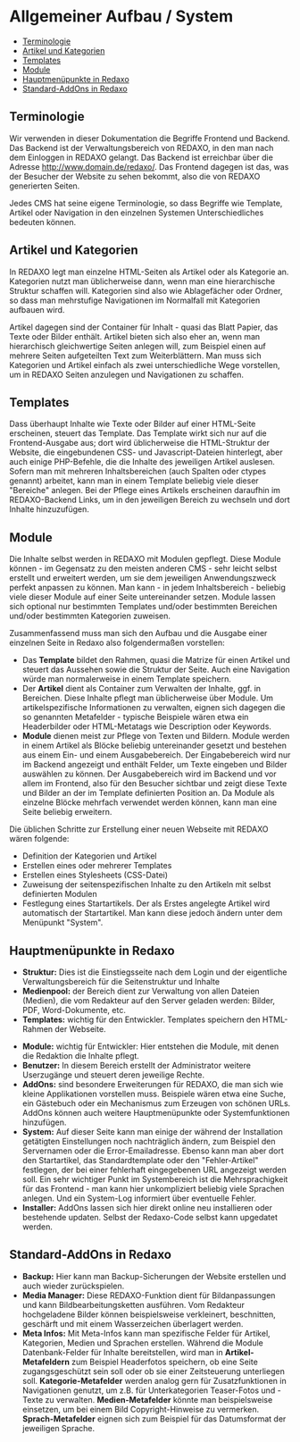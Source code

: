 # Allgemeiner Aufbau / System

- [Terminologie](#terminologie)
- [Artikel und Kategorien](#artikel-kategorien)
- [Templates](#templates)
- [Module](#module)
- [Hauptmenüpunkte in Redaxo](hauptmenupunkte)
- [Standard-AddOns in Redaxo](#standard-addons)

<a name="terminologie"></a>
## Terminologie

Wir verwenden in dieser Dokumentation die Begriffe Frontend und Backend. Das Backend ist der Verwaltungsbereich von REDAXO, in den man nach dem Einloggen in REDAXO gelangt. Das Backend ist erreichbar über die Adresse http://www.domain.de/redaxo/.
Das Frontend dagegen ist das, was der Besucher der Website zu sehen bekommt, also die von REDAXO generierten Seiten.

Jedes CMS hat seine eigene Terminologie, so dass Begriffe wie Template, Artikel oder Navigation in den einzelnen Systemen Unterschiedliches bedeuten können.

<a name="artikel-kategorien"></a>
## Artikel und Kategorien

In REDAXO legt man einzelne HTML-Seiten als Artikel oder als Kategorie an. Kategorien nutzt man üblicherweise dann, wenn man eine hierarchische Struktur schaffen will. Kategorien sind also wie Ablagefächer oder Ordner, so dass man mehrstufige Navigationen im Normalfall  mit Kategorien aufbauen wird.

Artikel dagegen sind der Container für Inhalt - quasi das Blatt Papier, das Texte oder Bilder enthält. Artikel bieten sich also eher an, wenn man hierarchisch gleichwertige Seiten anlegen will, zum Beispiel einen auf mehrere Seiten aufgeteilten Text zum Weiterblättern. Man muss sich Kategorien und Artikel einfach als zwei unterschiedliche Wege vorstellen, um in REDAXO Seiten anzulegen und Navigationen zu schaffen.

<a name="templates"></a>
## Templates

Dass überhaupt Inhalte wie Texte oder Bilder auf einer HTML-Seite erscheinen, steuert das Template. Das Template wirkt sich nur auf die Frontend-Ausgabe aus; dort wird üblicherweise die HTML-Struktur der Website, die eingebundenen CSS- und Javascript-Dateien hinterlegt, aber auch einige PHP-Befehle, die die Inhalte des jeweiligen Artikel auslesen. Sofern man mit mehreren Inhaltsbereichen (auch Spalten oder ctypes genannt) arbeitet, kann man in einem Template beliebig viele dieser "Bereiche" anlegen. Bei der Pflege eines Artikels erscheinen daraufhin im REDAXO-Backend Links, um in den jeweiligen Bereich zu wechseln und dort Inhalte hinzuzufügen.

<a name="module"></a>
## Module

Die Inhalte selbst werden in REDAXO mit Modulen gepflegt. Diese Module können - im Gegensatz zu den meisten anderen CMS - sehr leicht selbst erstellt und erweitert werden, um sie dem jeweiligen Anwendungszweck perfekt anpassen zu können. Man kann - in jedem Inhaltsbereich - beliebig viele dieser Module auf einer Seite untereinander setzen. Module lassen sich optional nur bestimmten Templates und/oder bestimmten Bereichen und/oder bestimmten Kategorien zuweisen.

Zusammenfassend muss man sich den Aufbau und die Ausgabe einer einzelnen Seite in Redaxo also folgendermaßen vorstellen:

- Das **Template** bildet den Rahmen, quasi die Matrize für einen Artikel und steuert das Aussehen sowie die Struktur der Seite. Auch eine Navigation würde man normalerweise in einem Template speichern.
- Der **Artikel** dient als Container zum Verwalten der Inhalte, ggf. in Bereichen. Diese Inhalte pflegt man üblicherweise über Module. Um artikelspezifische Informationen zu verwalten, eignen sich dagegen die so genannten Metafelder - typische Beispiele wären etwa ein Headerbilder oder HTML-Metatags wie Description oder Keywords.
- **Module** dienen meist zur Pflege von Texten und Bildern. Module werden in einem Artikel als Blöcke beliebig untereinander gesetzt und bestehen aus einem Ein- und einem Ausgabebereich. Der Eingabebereich wird nur im Backend angezeigt und enthält Felder, um Texte eingeben und Bilder auswählen zu können. Der Ausgabebereich wird im Backend und vor allem im Frontend, also für den Besucher sichtbar und zeigt diese Texte und Bilder an der im Template definierten Position an. Da Module als einzelne Blöcke mehrfach verwendet werden können, kann man eine Seite beliebig erweitern.

Die üblichen Schritte zur Erstellung einer neuen Webseite mit REDAXO wären folgende:

- Definition der Kategorien und Artikel
- Erstellen eines oder mehrerer Templates
- Erstellen eines Stylesheets (CSS-Datei)
- Zuweisung der seitenspezifischen Inhalte zu den Artikeln mit selbst definierten Modulen
- Festlegung eines Startartikels. Der als Erstes angelegte Artikel wird automatisch der Startartikel. Man kann diese jedoch ändern unter dem Menüpunkt "System".


<a name="hauptmenupunkte"></a>
## Hauptmenüpunkte in Redaxo

- **Struktur:** Dies ist die Einstiegsseite nach dem Login und der eigentliche Verwaltungsbereich für die Seitenstruktur und Inhalte
- **Medienpool:** der Bereich dient zur Verwaltung von allen Dateien (Medien), die vom Redakteur auf den Server geladen werden: Bilder, PDF, Word-Dokumente, etc.
- **Templates:** wichtig für den Entwickler. Templates speichern den HTML-Rahmen der Webseite.
* **Module:** wichtig für  Entwickler: Hier entstehen die Module, mit denen die Redaktion die Inhalte pflegt.
* **Benutzer:** In diesem Bereich erstellt der Administrator weitere Userzugänge und steuert deren jeweilige Rechte.
* **AddOns:** sind besondere Erweiterungen für REDAXO, die man sich wie kleine Applikationen vorstellen muss. Beispiele wären etwa eine Suche, ein Gästebuch oder ein Mechanismus zum Erzeugen von schönen URLs. AddOns können auch weitere Hauptmenüpunkte oder Systemfunktionen hinzufügen.
* **System:** Auf dieser Seite kann man einige der während der Installation getätigten Einstellungen noch nachträglich ändern, zum Beispiel den Servernamen oder die Error-Emailadresse. Ebenso kann man aber dort den Startartikel, das Standardtemplate oder den "Fehler-Artikel" festlegen, der bei einer fehlerhaft eingegebenen URL angezeigt werden soll. Ein sehr wichtiger Punkt im Systembereich ist die Mehrsprachigkeit für das Frontend - man kann hier unkompliziert beliebig viele Sprachen anlegen. Und ein System-Log informiert über eventuelle Fehler.
* **Installer:** AddOns lassen sich hier direkt online neu installieren oder bestehende updaten. Selbst der Redaxo-Code selbst kann upgedatet werden.

<a name="standard-addons"></a>
## Standard-AddOns in Redaxo

* **Backup:** Hier kann man Backup-Sicherungen der Website erstellen und auch wieder zurückspielen.
* **Media Manager:** Diese REDAXO-Funktion dient für Bildanpassungen und kann Bildbearbeitungsketten ausführen. Vom Redakteur hochgeladene Bilder können beispielsweise verkleinert, beschnitten, geschärft und mit einem Wasserzeichen überlagert werden.
* **Meta Infos:** Mit Meta-Infos kann man spezifische Felder für Artikel, Kategorien, Medien und Sprachen erstellen. Während die Module Datenbank-Felder für Inhalte bereitstellen, wird man in **Artikel-Metafeldern** zum Beispiel Headerfotos speichern, ob eine Seite zugangsgeschützt sein soll oder ob sie einer Zeitsteuerung unterliegen soll. **Kategorie-Metafelder** werden analog gern für Zusatzfunktionen in Navigationen genutzt, um z.B. für Unterkategorien Teaser-Fotos und -Texte zu verwalten. **Medien-Metafelder** könnte man beispielsweise einsetzen, um bei einem Bild Copyright-Hinweise zu vermerken. **Sprach-Metafelder** eignen sich zum Beispiel für das Datumsformat der jeweiligen Sprache.
